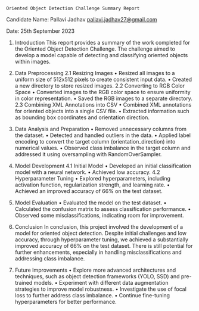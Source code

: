                                                                       Oriented Object Detection Challenge Summary Report

Candidate Name: Pallavi Jadhav
                pallavi.jadhav27@gmail.com

Date: 25th September 2023

1. Introduction
This report provides a summary of the work completed for the Oriented Object Detection Challenge. The challenge aimed to develop a model capable of detecting and classifying oriented objects within images.

2. Data Preprocessing
2.1 Resizing Images
•	Resized all images to a uniform size of 512x512 pixels to create consistent input data.
•	Created a new directory to store resized images.
2.2 Converting to RGB Color Space
•	Converted images to the RGB color space to ensure uniformity in color representation.
•	Saved the RGB images to a separate directory.
2.3 Combining XML Annotations into CSV
•	Combined XML annotations for oriented objects into a single CSV file.
•	Extracted information such as bounding box coordinates and orientation direction.

3. Data Analysis and Preparation
•	Removed unnecessary columns from the dataset.
•	Detected and handled outliers in the data.
•	Applied label encoding to convert the target column (orientation_direction) into numerical values.
•	Observed class imbalance in the target column and addressed it using oversampling with RandomOverSampler.

4. Model Development
4.1 Initial Model
•	Developed an initial classification model with a neural network.
•	Achieved low accuracy.
4.2 Hyperparameter Tuning
•	Explored hyperparameters, including activation function, regularization strength, and learning rate.
•	Achieved an improved accuracy of 66% on the test dataset.

5. Model Evaluation
•	Evaluated the model on the test dataset.
•	Calculated the confusion matrix to assess classification performance.
•	Observed some misclassifications, indicating room for improvement.

6. Conclusion
In conclusion, this project involved the development of a model for oriented object detection. Despite initial challenges and low accuracy, through hyperparameter tuning, we achieved a substantially improved accuracy of 66% on the test dataset. There is still potential for further enhancements, especially in handling misclassifications and addressing class imbalance.

7. Future Improvements
•	Explore more advanced architectures and techniques, such as object detection frameworks (YOLO, SSD) and pre-trained models.
•	Experiment with different data augmentation strategies to improve model robustness.
•	Investigate the use of focal loss to further address class imbalance.
•	Continue fine-tuning hyperparameters for better performance.
